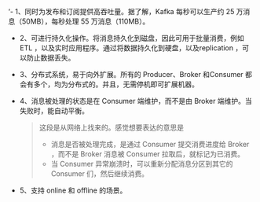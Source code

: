 ‘- 1、同时为发布和订阅提供高吞吐量。据了解，Kafka 每秒可以生产约 25 万消息（50MB），每秒处理 55 万消息（110MB）。

- 2、可进行持久化操作。将消息持久化到磁盘，因此可用于批量消费，例如 ETL ，以及实时应用程序。通过将数据持久化到硬盘，以及replication ，可以防止数据丢失。

- 3、分布式系统，易于向外扩展。所有的 Producer、Broker 和Consumer 都会有多个，均为分布式的。并且，无需停机即可扩展机器。

- 4、消息被处理的状态是在 Consumer 端维护，而不是由 Broker 端维护。当失败时，能自动平衡。

  > 这段是从网络上找来的。感觉想要表达的意思是
  >
  > - 消息是否被处理完成，是通过 Consumer 提交消费进度给 Broker ，而不是 Broker 消息被 Consumer 拉取后，就标记为已消费。
  > - 当 Consumer 异常崩溃时，可以重新分配消息分区到其它的 Consumer 们，然后继续消费。

- 5、支持 online 和 offline 的场景。

